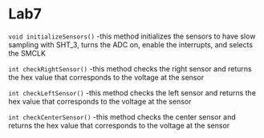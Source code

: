 Lab7
====

`void initializeSensors()`
-this method initializes the sensors to have slow sampling with SHT_3, turns the ADC on, enable the 
interrupts, and selects the SMCLK

`int checkRightSensor()`
-this method checks the right sensor and returns the hex value that corresponds to the voltage at the sensor

`int checkLeftSensor()`
-this method checks the left sensor and returns the hex value that corresponds to the voltage at the sensor

`int checkCenterSensor()`
-this method checks the center sensor and returns the hex value that corresponds to the voltage at the sensor

